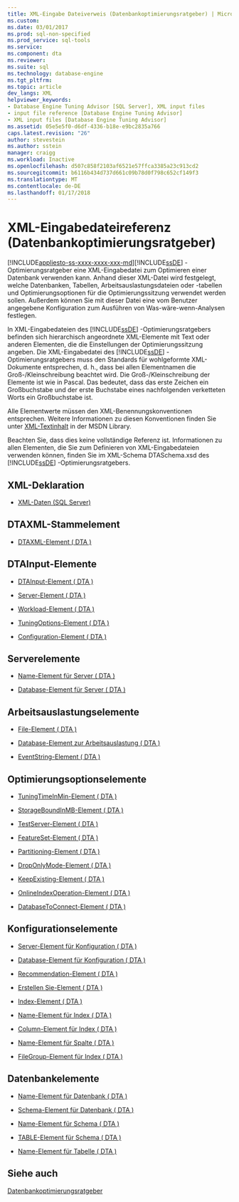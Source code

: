 ```yaml
---
title: XML-Eingabe Dateiverweis (Datenbankoptimierungsratgeber) | Microsoft Docs
ms.custom: 
ms.date: 03/01/2017
ms.prod: sql-non-specified
ms.prod_service: sql-tools
ms.service: 
ms.component: dta
ms.reviewer: 
ms.suite: sql
ms.technology: database-engine
ms.tgt_pltfrm: 
ms.topic: article
dev_langs: XML
helpviewer_keywords:
- Database Engine Tuning Advisor [SQL Server], XML input files
- input file reference [Database Engine Tuning Advisor]
- XML input files [Database Engine Tuning Advisor]
ms.assetid: 05e5e5f0-d6df-4336-b18e-e9bc2835a766
caps.latest.revision: "26"
author: stevestein
ms.author: sstein
manager: craigg
ms.workload: Inactive
ms.openlocfilehash: d507c858f2103af6521e57ffca3385a23c913cd2
ms.sourcegitcommit: b6116b434d737d661c09b78d0f798c652cf149f3
ms.translationtype: MT
ms.contentlocale: de-DE
ms.lasthandoff: 01/17/2018
---
```

# <a name="xml-input-file-reference-database-engine-tuning-advisor"></a>XML-Eingabedateireferenz (Datenbankoptimierungsratgeber)
[!INCLUDE[appliesto-ss-xxxx-xxxx-xxx-md](../../includes/appliesto-ss-xxxx-xxxx-xxx-md.md)][!INCLUDE[ssDE](../../includes/ssde-md.md)] -Optimierungsratgeber eine XML-Eingabedatei zum Optimieren einer Datenbank verwenden kann. Anhand dieser XML-Datei wird festgelegt, welche Datenbanken, Tabellen, Arbeitsauslastungsdateien oder -tabellen und Optimierungsoptionen für die Optimierungssitzung verwendet werden sollen. Außerdem können Sie mit dieser Datei eine vom Benutzer angegebene Konfiguration zum Ausführen von Was-wäre-wenn-Analysen festlegen.  
  
 In XML-Eingabedateien des [!INCLUDE[ssDE](../../includes/ssde-md.md)] -Optimierungsratgebers befinden sich hierarchisch angeordnete XML-Elemente mit Text oder anderen Elementen, die die Einstellungen der Optimierungssitzung angeben. Die XML-Eingabedatei des [!INCLUDE[ssDE](../../includes/ssde-md.md)] -Optimierungsratgebers muss den Standards für wohlgeformte XML-Dokumente entsprechen, d. h., dass bei allen Elementnamen die Groß-/Kleinschreibung beachtet wird. Die Groß-/Kleinschreibung der Elemente ist wie in Pascal. Das bedeutet, dass das erste Zeichen ein Großbuchstabe und der erste Buchstabe eines nachfolgenden verketteten Worts ein Großbuchstabe ist.  
  
 Alle Elementwerte müssen den XML-Benennungskonventionen entsprechen. Weitere Informationen zu diesen Konventionen finden Sie unter [XML-Textinhalt](http://go.microsoft.com/fwlink/?LinkId=7614) in der MSDN Library.  
  
 Beachten Sie, dass dies keine vollständige Referenz ist. Informationen zu allen Elementen, die Sie zum Definieren von XML-Eingabedateien verwenden können, finden Sie im XML-Schema DTASchema.xsd des [!INCLUDE[ssDE](../../includes/ssde-md.md)] -Optimierungsratgebers.  
  
## <a name="xml-declaration"></a>XML-Deklaration  
  
-   [XML-Daten &#40;SQL Server&#41;](../../relational-databases/xml/xml-data-sql-server.md)  
  
## <a name="dtaxml-root-element"></a>DTAXML-Stammelement  
  
-   [DTAXML-Element &#40; DTA &#41;](../../tools/dta/dtaxml-element-dta.md)  
  
## <a name="dtainput-elements"></a>DTAInput-Elemente  
  
-   [DTAInput-Element &#40; DTA &#41;](../../tools/dta/dtainput-element-dta.md)  
  
-   [Server-Element &#40; DTA &#41;](../../tools/dta/server-element-dta.md)  
  
-   [Workload-Element &#40; DTA &#41;](../../tools/dta/workload-element-dta.md)  
  
-   [TuningOptions-Element &#40; DTA &#41;](../../tools/dta/tuningoptions-element-dta.md)  
  
-   [Configuration-Element &#40; DTA &#41;](../../tools/dta/configuration-element-dta.md)  
  
## <a name="server-elements"></a>Serverelemente  
  
-   [Name-Element für Server &#40; DTA &#41;](../../tools/dta/name-element-for-server-dta.md)  
  
-   [Database-Element für Server &#40; DTA &#41;](../../tools/dta/database-element-for-server-dta.md)  
  
## <a name="workload-elements"></a>Arbeitsauslastungselemente  
  
-   [File-Element &#40; DTA &#41;](../../tools/dta/file-element-dta.md)  
  
-   [Database-Element zur Arbeitsauslastung &#40; DTA &#41;](../../tools/dta/database-element-for-workload-dta.md)  
  
-   [EventString-Element &#40; DTA &#41;](../../tools/dta/eventstring-element-dta.md)  
  
## <a name="tuning-options-elements"></a>Optimierungsoptionselemente  
  
-   [TuningTimeInMin-Element &#40; DTA &#41;](../../tools/dta/tuningtimeinmin-element-dta.md)  
  
-   [StorageBoundInMB-Element &#40; DTA &#41;](../../tools/dta/storageboundinmb-element-dta.md)  
  
-   [TestServer-Element &#40; DTA &#41;](../../tools/dta/testserver-element-dta.md)  
  
-   [FeatureSet-Element &#40; DTA &#41;](../../tools/dta/featureset-element-dta.md)  
  
-   [Partitioning-Element &#40; DTA &#41;](../../tools/dta/partitioning-element-dta.md)  
  
-   [DropOnlyMode-Element &#40; DTA &#41;](../../tools/dta/droponlymode-element-dta.md)  
  
-   [KeepExisting-Element &#40; DTA &#41;](../../tools/dta/keepexisting-element-dta.md)  
  
-   [OnlineIndexOperation-Element &#40; DTA &#41;](../../tools/dta/onlineindexoperation-element-dta.md)  
  
-   [DatabaseToConnect-Element &#40; DTA &#41;](../../tools/dta/databasetoconnect-element-dta.md)  
  
## <a name="configuration-elements"></a>Konfigurationselemente  
  
-   [Server-Element für Konfiguration &#40; DTA &#41;](../../tools/dta/server-element-for-configuration-dta.md)  
  
-   [Database-Element für Konfiguration &#40; DTA &#41;](../../tools/dta/database-element-for-configuration-dta.md)  
  
-   [Recommendation-Element &#40; DTA &#41;](../../tools/dta/recommendation-element-dta.md)  
  
-   [Erstellen Sie-Element &#40; DTA &#41;](../../tools/dta/create-element-dta.md)  
  
-   [Index-Element &#40; DTA &#41;](../../tools/dta/index-element-dta.md)  
  
-   [Name-Element für Index &#40; DTA &#41;](../../tools/dta/name-element-for-index-dta.md)  
  
-   [Column-Element für Index &#40; DTA &#41;](../../tools/dta/column-element-for-index-dta.md)  
  
-   [Name-Element für Spalte &#40; DTA &#41;](../../tools/dta/name-element-for-column-dta.md)  
  
-   [FileGroup-Element für Index &#40; DTA &#41;](../../tools/dta/filegroup-element-for-index-dta.md)  
  
## <a name="database-elements"></a>Datenbankelemente  
  
-   [Name-Element für Datenbank &#40; DTA &#41;](../../tools/dta/name-element-for-database-dta.md)  
  
-   [Schema-Element für Datenbank &#40; DTA &#41;](../../tools/dta/schema-element-for-database-dta.md)  
  
-   [Name-Element für Schema &#40; DTA &#41;](../../tools/dta/name-element-for-schema-dta.md)  
  
-   [TABLE-Element für Schema &#40; DTA &#41;](../../tools/dta/table-element-for-schema-dta.md)  
  
-   [Name-Element für Tabelle &#40; DTA &#41;](../../tools/dta/name-element-for-table-dta.md)  
  
## <a name="see-also"></a>Siehe auch  
 [Datenbankoptimierungsratgeber](../../relational-databases/performance/database-engine-tuning-advisor.md)  
  
  
